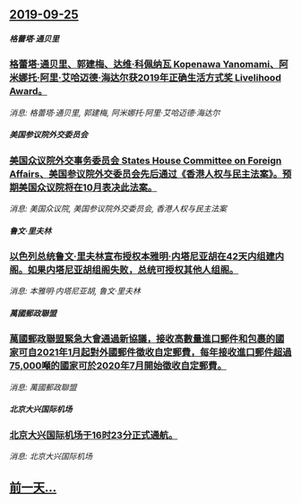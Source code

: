 ## [2019-09-25](/news/2019/09/25/index.md)

##### 格蕾塔·通贝里
### [格蕾塔·通贝里、郭建梅、达维·科佩纳瓦 Kopenawa Yanomami、阿米娜托·阿里·艾哈迈德·海达尔获2019年正确生活方式奖 Livelihood Award。 ](/news/2019/09/25/格蕾塔-通贝里-郭建梅-达维-科佩纳瓦-Kopenawa-Yanomami-阿米娜托-阿里-艾哈迈德-海达尔获2019年.md)
_消息: 格蕾塔·通贝里, 郭建梅, 阿米娜托·阿里·艾哈迈德·海达尔_

##### 美国参议院外交委员会
### [美国众议院外交事务委员会 States House Committee on Foreign Affairs、美国参议院外交委员会先后通过《香港人权与民主法案》。预期美国众议院将在10月表决此法案。 ](/news/2019/09/25/美国众议院外交事务委员会-States-House-Committee-on-Foreign-Affairs-美国参议院.md)
_消息: 美国众议院, 美国参议院外交委员会, 香港人权与民主法案_

##### 鲁文·里夫林
### [以色列总统鲁文·里夫林宣布授权本雅明·内塔尼亚胡在42天内组建内阁。如果内塔尼亚胡组阁失败，总统可授权其他人组阁。 ](/news/2019/09/25/以色列总统鲁文-里夫林宣布授权本雅明-内塔尼亚胡在42天内组建内阁-如果内塔尼亚胡组阁失败-总统可授权其他人组阁.md)
_消息: 本雅明·内塔尼亚胡, 鲁文·里夫林_

##### 萬國郵政聯盟
### [萬國郵政聯盟緊急大會通過新協議，接收高數量進口郵件和包裹的國家可自2021年1月起對外國郵件徵收自定郵費，每年接收進口郵件超過75,000噸的國家可於2020年7月開始徵收自定郵費。 ](/news/2019/09/25/萬國郵政聯盟緊急大會通過新協議-接收高數量進口郵件和包裹的國家可自2021年1月起對外國郵件徵收自定郵費-每年接收進口郵.md)
_消息: 萬國郵政聯盟_

##### 北京大兴国际机场
### [北京大兴国际机场于16时23分正式通航。 ](/news/2019/09/25/北京大兴国际机场于16时23分正式通航.md)
_消息: 北京大兴国际机场_

## [前一天...](/news/2019/09/24/index.md)

